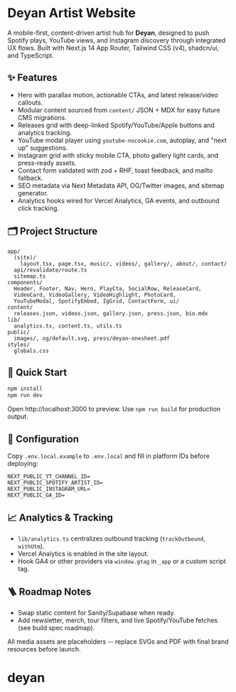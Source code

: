 # Deyan Artist Website

A mobile-first, content-driven artist hub for **Deyan**, designed to push Spotify plays, YouTube views, and Instagram discovery through integrated UX flows. Built with Next.js 14 App Router, Tailwind CSS (v4), shadcn/ui, and TypeScript.

## ✨ Features
- Hero with parallax motion, actionable CTAs, and latest release/video callouts.
- Modular content sourced from `content/` JSON + MDX for easy future CMS migrations.
- Releases grid with deep-linked Spotify/YouTube/Apple buttons and analytics tracking.
- YouTube modal player using `youtube-nocookie.com`, autoplay, and "next up" suggestions.
- Instagram grid with sticky mobile CTA, photo gallery light cards, and press-ready assets.
- Contact form validated with zod + RHF, toast feedback, and mailto fallback.
- SEO metadata via Next Metadata API, OG/Twitter images, and sitemap generator.
- Analytics hooks wired for Vercel Analytics, GA events, and outbound click tracking.

## 🗂 Project Structure
```
app/
  (site)/
    layout.tsx, page.tsx, music/, videos/, gallery/, about/, contact/
  api/revalidate/route.ts
  sitemap.ts
components/
  Header, Footer, Nav, Hero, PlayCta, SocialRow, ReleaseCard,
  VideoCard, VideoGallery, VideoHighlight, PhotoCard,
  YouTubeModal, SpotifyEmbed, IgGrid, ContactForm, ui/
content/
  releases.json, videos.json, gallery.json, press.json, bio.mdx
lib/
  analytics.ts, content.ts, utils.ts
public/
  images/, og/default.svg, press/deyan-onesheet.pdf
styles/
  globals.css
```

## 🚀 Quick Start
```bash
npm install
npm run dev
```
Open http://localhost:3000 to preview. Use `npm run build` for production output.

## 🔧 Configuration
Copy `.env.local.example` to `.env.local` and fill in platform IDs before deploying:
```
NEXT_PUBLIC_YT_CHANNEL_ID=
NEXT_PUBLIC_SPOTIFY_ARTIST_ID=
NEXT_PUBLIC_INSTAGRAM_URL=
NEXT_PUBLIC_GA_ID=
```

## 📈 Analytics & Tracking
- `lib/analytics.ts` centralizes outbound tracking (`trackOutbound`, `withUtm`).
- Vercel Analytics is enabled in the site layout.
- Hook GA4 or other providers via `window.gtag` in `_app` or a custom script tag.

## 🪜 Roadmap Notes
- Swap static content for Sanity/Supabase when ready.
- Add newsletter, merch, tour filters, and live Spotify/YouTube fetches (see build spec roadmap).

All media assets are placeholders -- replace SVGs and PDF with final brand resources before launch.
# deyan
